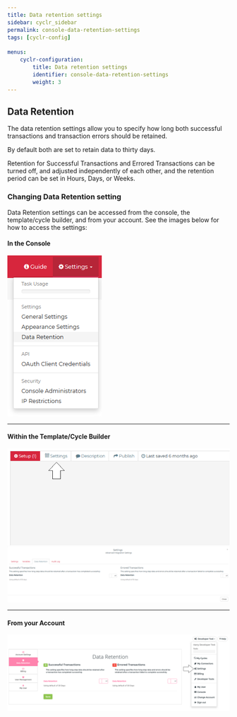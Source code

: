 ```yaml
---
title: Data retention settings
sidebar: cyclr_sidebar
permalink: console-data-retention-settings
tags: [cyclr-config]

menus:
    cyclr-configuration:
        title: Data retention settings
        identifier: console-data-retention-settings
        weight: 3
---
```

 
## Data Retention 

The data retention settings allow you to specify how long both successful transactions and transaction errors should be retained.
 
By default both are set to retain data to thirty days.
 
Retention for Successful Transactions and Errored Transactions can be turned off, and adjusted independently of each other, and the retention period can be set in Hours, Days, or Weeks.
 
### Changing Data Retention setting

Data Retention settings can be accessed from the console, the template/cycle builder, and from your account.  See the images below for how to access the settings:

#### In the Console

![How to access Data Retention settings from the console](./images/access_data_retention_from_console.png)

***

#### Within the Template/Cycle Builder

![How to access Data Retention settings from the Template/Cycle Builder 1](./images/access_data_retention_from_template1.png)
![How to access Data Retention settings from the Template/Cycle Builder 2](./images/access_data_retention_from_template2.png)

***

#### From your Account

![How to access Data Retention settings from your account](./images/access_data_retention_from_acct.png)

